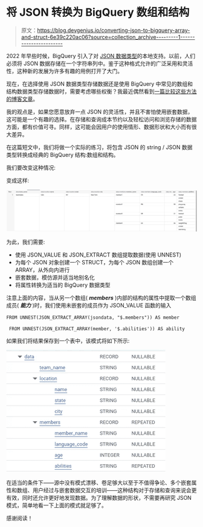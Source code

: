 # 将 JSON 转换为 BigQuery 数组和结构

> 原文：<https://blog.devgenius.io/converting-json-to-bigquery-array-and-struct-6e39c220ac06?source=collection_archive---------1----------------------->

2022 年早些时候，BigQuery 引入了对 [JSON 数据类型](https://cloud.google.com/bigquery/docs/reference/standard-sql/json-data)的本地支持。以前，人们必须将 JSON 数据存储在一个字符串列中。鉴于这种格式允许的广泛采用和灵活性，这种新的发展为许多有趣的用例打开了大门。

现在，在选择使用 JSON 数据类型存储数据还是使用 BigQuery 中常见的数组和结构数据类型存储数据时，需要考虑哪些权衡？我最近偶然看到[一篇比较这些方法的博客文章](https://www.letmesqlthatforyou.com/2020/05/json-vs-structs-vs-columns-in-bigquery.html)。

我的观点是，如果您愿意放弃一点 JSON 的灵活性，并且不害怕使用嵌套数据，这可能是一个有趣的选择。在存储和查询成本节约以及轻松访问和浏览存储的数据方面，都有价值可寻。同样，这可能会因用户的使用情形、数据形状和大小而有很大差异。

在这篇短文中，我们将做一个实际的练习，将包含 JSON 的 string / JSON 数据类型转换成经典的 BigQuery 结构:数组和结构。

我们要改变这种情况:

变成这样:

![](img/cdc62756c66386412ae07750e857dbc7.png)

为此，我们需要:

*   使用 JSON_VALUE 和 JSON_EXTRACT 数组提取数据(使用 UNNEST)
*   为每个 JSON 对象创建一个 STRUCT，为每个 JSON 数组创建一个 ARRAY，从外向内进行
*   嵌套数据，模仿源并适当地别名化
*   将属性转换为适当的 BigQuery 数据类型

注意上面的内容，当从另一个数组( ***members*** )内部的结构的属性中提取一个数组成员( ***能力*** )时，我们使用未嵌套的成员作为 JSON_VALUE 函数的输入

```
FROM UNNEST(JSON_EXTRACT_ARRAY(jsondata, "$.members")) AS member
```

```
 FROM UNNEST(JSON_EXTRACT_ARRAY(member, '$.abilities')) AS ability
```

如果我们将结果保存到一个表中，该模式将如下所示:

![](img/5e7ef28af8b34bd0997822b21efe803d.png)

在适当的条件下——源中没有模式漂移、卷足够大以至于不值得争论、多个嵌套属性和数组、用户经过与嵌套数据交互的培训——这种结构对于存储和查询来说会更有效，同时还允许更好地发现数据。为了理解数据的形状，不需要再研究 JSON 模式，简单地看一下上面的模式就足够了。

感谢阅读！